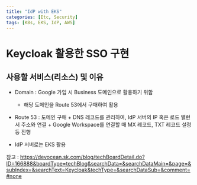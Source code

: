 ```yaml
---
title: "IdP with EKS"
categories: [Etc, Security]
tags: [K8s, EKS, IdP, AWS]
---
```

# Keycloak 활용한 SSO 구현  
## 사용할 서비스(리소스) 및 이유  
- Domain : Google 가입 시 Business 도메인으로 활용하기 위함  
    - 해당 도메인을 Route 53에서 구매하여 활용  
- Route 53 : 도메인 구매 + DNS 레코드를 관리하여, IdP 서버의 IP 혹은 로드 밸런서 주소와 연결 + Google Workspace를 연결할 때 MX 레코드, TXT 레코드 설정 등 진행  

- IdP 서버로는 EKS 활용

참고 : https://devocean.sk.com/blog/techBoardDetail.do?ID=166888&boardType=techBlog&searchData=&searchDataMain=&page=&subIndex=&searchText=Keycloak&techType=&searchDataSub=&comment=#none  
